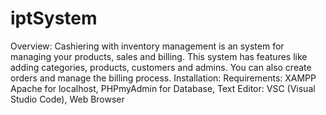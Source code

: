 # iptSystem
 
Overview: Cashiering with inventory management is an system for managing your products, sales and billing. This system has  features like adding categories, products, customers and  admins. You can also create orders and manage the billing process. 
Installation: 
Requirements: XAMPP Apache for localhost, PHPmyAdmin for Database, Text Editor: VSC
(Visual Studio Code), Web Browser

